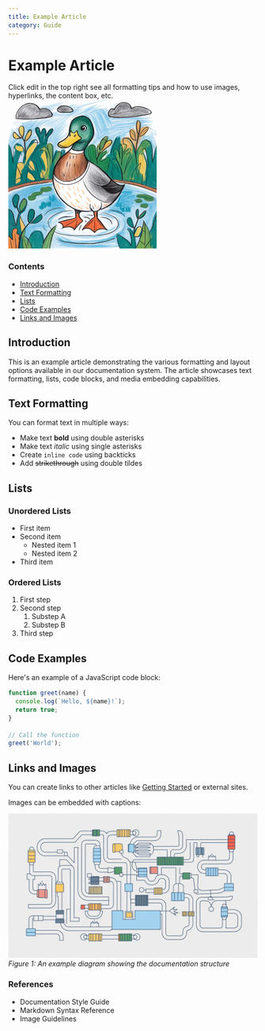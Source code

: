 ```yaml
---
title: Example Article
category: Guide
---
```


<div class="article-header">
  <h1 id="top">Example Article</h1>
  <div class="article-metadata">
    Click edit in the top right see all formatting tips and how to use images, hyperlinks, the content box, etc.
  </div>
</div>

<div class="content-box">
  <img src="/images/example-image.jpg" alt="Example illustration" width="300" height="300">
  <div class="content-nav">
    <h3>Contents</h3>
    <ul>
      <li><a href="#introduction">Introduction</a></li>
      <li><a href="#text-formatting">Text Formatting</a></li>
      <li><a href="#lists">Lists</a></li>
      <li><a href="#code">Code Examples</a></li>
      <li><a href="#links-and-images">Links and Images</a></li>
    </ul>
  </div>
</div>

## Introduction

This is an example article demonstrating the various formatting and layout options available in our documentation system. The article showcases text formatting, lists, code blocks, and media embedding capabilities.

## Text Formatting

You can format text in multiple ways:

- Make text **bold** using double asterisks
- Make text *italic* using single asterisks
- Create `inline code` using backticks
- Add ~~strikethrough~~ using double tildes

## Lists

### Unordered Lists

- First item
- Second item
  - Nested item 1
  - Nested item 2
- Third item

### Ordered Lists

1. First step
2. Second step
   1. Substep A
   2. Substep B
3. Third step

## Code Examples

Here's an example of a JavaScript code block:

```javascript
function greet(name) {
  console.log(`Hello, ${name}!`);
  return true;
}

// Call the function
greet('World');
```

## Links and Images

You can create links to other articles like [Getting Started](/getting-started) or external sites.

Images can be embedded with captions:

![Example diagram](/images/example-diagram.png)
*Figure 1: An example diagram showing the documentation structure*

### References

- Documentation Style Guide
- Markdown Syntax Reference
- Image Guidelines
